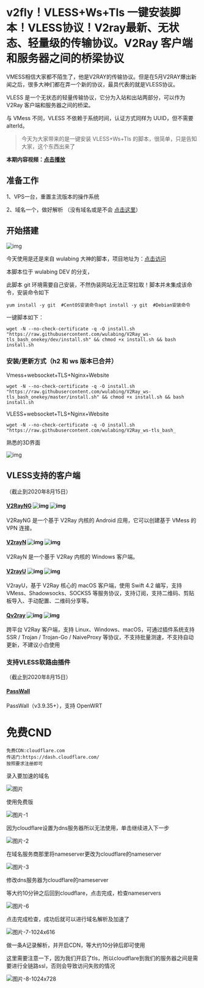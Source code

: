 # v2fly！VLESS+Ws+Tls 一键安装脚本！VLESS协议！V2ray最新、无状态、轻量级的传输协议。V2Ray 客户端和服务器之间的桥梁协议

VMESS相信大家都不陌生了，他是V2RAY的传输协议。但是在5月V2RAY爆出新闻之后，很多大神们都在弄一个新的协议，最具代表的就是VLESS协议。

VLESS 是一个无状态的轻量传输协议，它分为入站和出站两部分，可以作为 V2Ray 客户端和服务器之间的桥梁。

与 VMess 不同，VLESS 不依赖于系统时间，认证方式同样为 UUID，但不需要 alterId。

> 今天为大家带来的是一键安装 VLESS+Ws+Tls 的脚本，很简单，只是告知大家，这个东西出来了

**本期内容视频：[点击播放](https://www.v2rayssr.com/go?url=https://youtu.be/qv-IlD2yKIY)**

## 准备工作

1、VPS一台，重置主流版本的操作系统

2、域名一个，做好解析 （没有域名或是不会 [点击这里](https://www.v2rayssr.com/yumingreg.html)）

## 开始搭建

![img](https://gitee.com/linchang98/document/raw/markdown-picture/2022/222.png)

今天使用是还是来自 wulabing 大神的脚本，项目地址为：[点击访问](https://www.v2rayssr.com/go?url=https://github.com/wulabing/V2Ray_ws-tls_bash_onekey)

本脚本位于 wulabing DEV 的分支，

此脚本 git 环境需要自己安装，不然伪装网站无法正常拉取！脚本并未集成该命令，安装命令如下

```
yum install -y git  #CentOS安装命令apt install -y git  #Debian安装命令
```

一键脚本如下：

```
wget -N --no-check-certificate -q -O install.sh "https://raw.githubusercontent.com/wulabing/V2Ray_ws-tls_bash_onekey/dev/install.sh" && chmod +x install.sh && bash install.sh
```

### 安装/更新方式（h2 和 ws 版本已合并）

Vmess+websocket+TLS+Nginx+Website

```
wget -N --no-check-certificate -q -O install.sh "https://raw.githubusercontent.com/wulabing/V2Ray_ws-tls_bash_onekey/master/install.sh" && chmod +x install.sh && bash install.sh
```

VLESS+websocket+TLS+Nginx+Website

```
wget -N --no-check-certificate -q -O install.sh "https://raw.githubusercontent.com/wulabing/V2Ray_ws-tls_bash_
```

熟悉的3D界面

![img](https://gitee.com/linchang98/document/raw/markdown-picture/2022/%E6%88%AA%E5%B1%8F2020-08-15-19.01.36.jpg)

## VLESS支持的客户端

（截止到2020年8月15日）

#### [V2RayNG](https://www.v2rayssr.com/go?url=https://github.com/2dust/v2rayNG) ![img](https://img.shields.io/github/commit-activity/m/2dust/v2rayNG?color=informational&label=commits&style=social) ![img](https://img.shields.io/github/stars/2dust/v2rayNG?style=social)

V2RayNG 是一个基于 V2Ray 内核的 Android 应用，它可以创建基于 VMess 的 VPN 连接。

#### [V2rayN](https://www.v2rayssr.com/go?url=https://github.com/2dust/v2rayN) ![img](https://img.shields.io/github/commit-activity/m/2dust/v2rayN?color=informational&label=commits&style=social) ![img](https://gitee.com/linchang98/document/raw/markdown-picture/2022/v2rayN)

V2RayN 是一个基于 V2Ray 内核的 Windows 客户端。

#### [V2rayU](https://www.v2rayssr.com/go?url=https://github.com/yanue/V2rayU) ![img](https://img.shields.io/github/commit-activity/m/yanue/V2rayU?color=informational&label=commits&style=social) ![img](https://gitee.com/linchang98/document/raw/markdown-picture/2022/V2rayU)

V2rayU，基于 V2Ray 核心的 macOS 客户端，使用 Swift 4.2 编写，支持 VMess、Shadowsocks、SOCKS5 等服务协议，支持订阅，支持二维码、剪贴板导入、手动配置、二维码分享等。

#### [Qv2ray](https://www.v2rayssr.com/go?url=https://github.com/Qv2ray/Qv2ray) ![img](https://img.shields.io/github/commit-activity/m/Qv2ray/Qv2ray?color=informational&label=commits&style=social) ![img](https://img.shields.io/github/stars/Qv2ray/Qv2ray?style=social)

跨平台 V2Ray 客户端，支持 Linux、Windows、macOS，可通过插件系统支持 SSR / Trojan / Trojan-Go / NaiveProxy 等协议，不支持批量测速，不支持自动更新，不建议小白使用

### 支持VLESS软路由插件

（截止到2020年8月15日）

#### [PassWall](https://www.v2rayssr.com/go?url=https://github.com/xiaorouji/openwrt-package)

PassWall（v3.9.35+），支持 OpenWRT



# 免费CND

```
免费CDN:cloudflare.com
传送门:https://dash.cloudflare.com/
按照要求注册即可
```

录入要加速的域名

![图片](https://gitee.com/linchang98/document/raw/markdown-picture/2022/%E5%9B%BE%E7%89%87.png)

使用免费版

![图片-1](https://gitee.com/linchang98/document/raw/markdown-picture/2022/%E5%9B%BE%E7%89%87-1.png)

因为cloudflare设置为dns服务器所以无法使用，单击继续进入下一步

![图片-2](https://gitee.com/linchang98/document/raw/markdown-picture/2022/%E5%9B%BE%E7%89%87-2.png)

在域名服务商那里将nameserver更改为cloudflare的nameserver

![图片-3](https://gitee.com/linchang98/document/raw/markdown-picture/2022/%E5%9B%BE%E7%89%87-3.png)

修改dns服务器为cloudflare的nameserver

等大约10分钟之后回到cloudflare，点击完成，检查nameservers

![图片-6](https://gitee.com/linchang98/document/raw/markdown-picture/2022/%E5%9B%BE%E7%89%87-6.png)

点击完成检查，成功后就可以进行域名解析及加速了

![图片-7-1024x616](https://gitee.com/linchang98/document/raw/markdown-picture/2022/%E5%9B%BE%E7%89%87-7-1024x616.png)

做一条A记录解析，并开启CDN，等大约10分钟后即可使用

这里需要注意一下，因为我们开启了tls，所以cloudflare到我们的服务器之间是需要进行全链路ssl，否则会导致访问失败的情况

![图片-8-1024x728](https://gitee.com/linchang98/document/raw/markdown-picture/2022/%E5%9B%BE%E7%89%87-8-1024x728.png)





